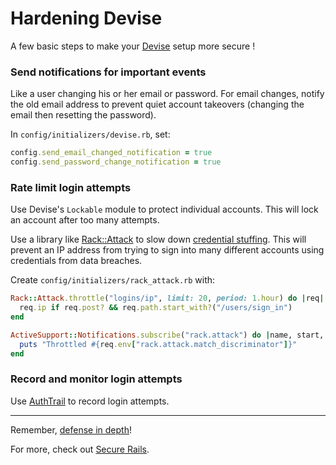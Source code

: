 # Hardening Devise

A few basic steps to make your [Devise](https://github.com/plataformatec/devise) setup more secure !

### Send notifications for important events

Like a user changing his or her email or password. For email changes, notify the old email address to prevent quiet account takeovers (changing the email then resetting the password).

In `config/initializers/devise.rb`, set:

```ruby
config.send_email_changed_notification = true
config.send_password_change_notification = true

```

### Rate limit login attempts

Use Devise's `Lockable` module to protect individual accounts. This will lock an account after too many attempts.

Use a library like [Rack::Attack](https://github.com/kickstarter/rack-attack) to slow down [credential stuffing](https://en.wikipedia.org/wiki/Credential_stuffing). This will prevent an IP address from trying to sign into many different accounts using credentials from data breaches.

Create `config/initializers/rack_attack.rb` with:

```ruby
Rack::Attack.throttle("logins/ip", limit: 20, period: 1.hour) do |req|
  req.ip if req.post? && req.path.start_with?("/users/sign_in")
end

ActiveSupport::Notifications.subscribe("rack.attack") do |name, start, finish, request_id, req|
  puts "Throttled #{req.env["rack.attack.match_discriminator"]}"
end

```

### Record and monitor login attempts

Use [AuthTrail](https://github.com/ankane/authtrail) to record login attempts.

* * * * *

Remember, [defense in depth](https://en.wikipedia.org/wiki/Defense_in_depth_%28computing%29)!

For more, check out [Secure Rails](https://github.com/ankane/secure_rails).
